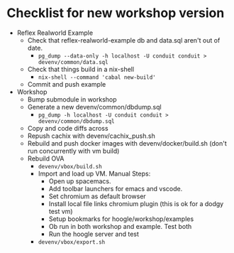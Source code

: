 # Checklist for new workshop version

- Reflex Realworld Example
  - Check that reflex-realworld-example db and data.sql aren't out of date.
    - `pg_dump --data-only -h localhost -U conduit conduit > devenv/common/data.sql`
  - Check that things build in a nix-shell
    - `nix-shell --command 'cabal new-build'`
  - Commit and push example
- Workshop
  - Bump submodule in workshop
  - Generate a new devenv/common/dbdump.sql
    - `pg_dump -h localhost -U conduit conduit > devenv/common/dbdump.sql`
  - Copy and code diffs across
  - Repush cachix with devenv/cachix\_push.sh
  - Rebuild and push docker images with devenv/docker/build.sh (don't run concurrently with vm build)
  - Rebuild OVA
    - `devenv/vbox/build.sh`
    - Import and load up VM. Manual Steps:
      - Open up spacemacs. 
      - Add toolbar launchers for emacs and vscode.
      - Set chromium as default browser
      - Install local file links chromium plugin (this is ok for a dodgy test vm)
      - Setup bookmarks for hoogle/workshop/examples
      - Ob run in both workshop and example. Test both
      - Run the hoogle server and test
    - `devenv/vbox/export.sh`
